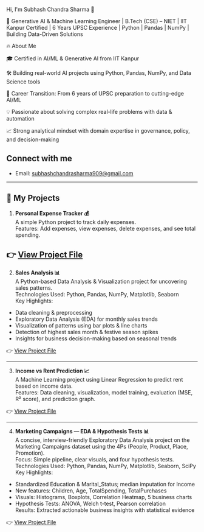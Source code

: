 Hi, I'm Subhash Chandra Sharma 👋

🚀 Generative AI & Machine Learning Engineer | B.Tech (CSE) – NIET | IIT Kanpur Certified | 6 Years UPSC Experience | Python | Pandas | NumPy | Building Data-Driven Solutions

🔥 About Me

🎓 Certified in AI/ML & Generative AI from IIT Kanpur

🛠 Building real-world AI projects using Python, Pandas, NumPy, and Data Science tools

🔄 Career Transition: From 6 years of UPSC preparation to cutting-edge AI/ML

💡 Passionate about solving complex real-life problems with data & automation

📈 Strong analytical mindset with domain expertise in governance, policy, and decision-making
## Connect with me
- Email: subhashchandrasharma909@gmail.com

---
## 📂 My Projects

1. **Personal Expense Tracker 💰**  
A simple Python project to track daily expenses.  
Features: Add expenses, view expenses, delete expenses, and see total spending.  

👉 [View Project File](https://github.com/subbhaaash/subbhaaash/blob/main/PERSONAL_EXPENSE_TRACKER.py)
---

2. **Sales Analysis 📊**  
A Python-based Data Analysis & Visualization project for uncovering sales patterns.  
Technologies Used: Python, Pandas, NumPy, Matplotlib, Seaborn  
Key Highlights:  
- Data cleaning & preprocessing  
- Exploratory Data Analysis (EDA) for monthly sales trends  
- Visualization of patterns using bar plots & line charts  
- Detection of highest sales month & festive season spikes  
- Insights for business decision-making based on seasonal trends  

👉 [View Project File](https://github.com/subbhaaash/Sales-Analysis)

---

3. **Income vs Rent Prediction 📈**  
A Machine Learning project using Linear Regression to predict rent based on income data.  
Features: Data cleaning, visualization, model training, evaluation (MSE, R² score), and prediction graph.  

👉 [View Project File](https://github.com/subbhaaash/Income-vs-Rent-ML)

---

4. **Marketing Campaigns — EDA & Hypothesis Tests 📊**  
A concise, interview-friendly Exploratory Data Analysis project on the Marketing Campaigns dataset using the 4Ps (People, Product, Place, Promotion).  
Focus: Simple pipeline, clear visuals, and four hypothesis tests.  
Technologies Used: Python, Pandas, NumPy, Matplotlib, Seaborn, SciPy  
Key Highlights:  
- Standardized Education & Marital_Status; median imputation for Income  
- New features: Children, Age, TotalSpending, TotalPurchases  
- Visuals: Histograms, Boxplots, Correlation Heatmap, 5 business charts  
- Hypothesis Tests: ANOVA, Welch t-test, Pearson correlation  
Results: Extracted actionable business insights with statistical evidence  

👉 [View Project File](https://github.com/subbhaaash/marketing-campaigns-eda)
  






  



<!--
**subbhaaash/subbhaaash** is a ✨ _special_ ✨ repository because its `README.md` (this file) appears on your GitHub profile.

Here are some ideas to get you started:

- 🔭 I’m currently working on ...
- 🌱 I’m currently learning ...
- 👯 I’m looking to collaborate on ...
- 🤔 I’m looking for help with ...
- 💬 Ask me about ...
- 📫 How to reach me: ...
- 😄 Pronouns: ...
- ⚡ Fun fact: ...
-->
